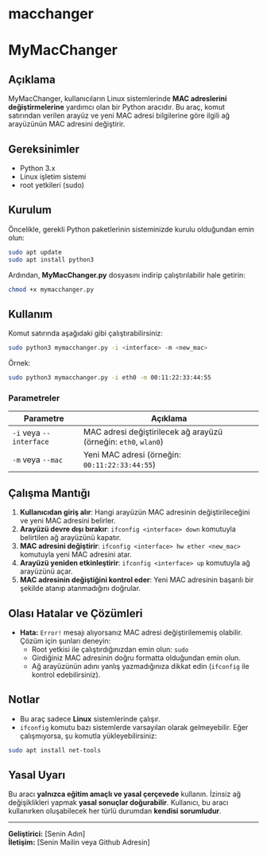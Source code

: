 # macchanger
# MyMacChanger

## Açıklama
MyMacChanger, kullanıcıların Linux sistemlerinde **MAC adreslerini değiştirmelerine** yardımcı olan bir Python aracıdır. Bu araç, komut satırından verilen arayüz ve yeni MAC adresi bilgilerine göre ilgili ağ arayüzünün MAC adresini değiştirir.

## Gereksinimler
- Python 3.x
- Linux işletim sistemi
- root yetkileri (sudo)

## Kurulum
Öncelikle, gerekli Python paketlerinin sisteminizde kurulu olduğundan emin olun:
```bash
sudo apt update
sudo apt install python3
```

Ardından, **MyMacChanger.py** dosyasını indirip çalıştırılabilir hale getirin:
```bash
chmod +x mymacchanger.py
```

## Kullanım
Komut satırında aşağıdaki gibi çalıştırabilirsiniz:
```bash
sudo python3 mymacchanger.py -i <interface> -m <new_mac>
```
Örnek:
```bash
sudo python3 mymacchanger.py -i eth0 -m 00:11:22:33:44:55
```

### **Parametreler**
| Parametre | Açıklama |
|-----------|---------|
| `-i` veya `--interface` | MAC adresi değiştirilecek ağ arayüzü (örneğin: `eth0`, `wlan0`) |
| `-m` veya `--mac` | Yeni MAC adresi (örneğin: `00:11:22:33:44:55`) |

## Çalışma Mantığı
1. **Kullanıcıdan giriş alır**: Hangi arayüzün MAC adresinin değiştirileceğini ve yeni MAC adresini belirler.
2. **Arayüzü devre dışı bırakır**: `ifconfig <interface> down` komutuyla belirtilen ağ arayüzünü kapatır.
3. **MAC adresini değiştirir**: `ifconfig <interface> hw ether <new_mac>` komutuyla yeni MAC adresini atar.
4. **Arayüzü yeniden etkinleştirir**: `ifconfig <interface> up` komutuyla ağ arayüzünü açar.
5. **MAC adresinin değiştiğini kontrol eder**: Yeni MAC adresinin başarılı bir şekilde atanıp atanmadığını doğrular.

## Olası Hatalar ve Çözümleri
- **Hata:** `Error!` mesajı alıyorsanız MAC adresi değiştirilememiş olabilir. Çözüm için şunları deneyin:
  - Root yetkisi ile çalıştırdığınızdan emin olun: `sudo`
  - Girdiğiniz MAC adresinin doğru formatta olduğundan emin olun.
  - Ağ arayüzünün adını yanlış yazmadığınıza dikkat edin (`ifconfig` ile kontrol edebilirsiniz).

## Notlar
- Bu araç sadece **Linux** sistemlerinde çalışır.
- `ifconfig` komutu bazı sistemlerde varsayılan olarak gelmeyebilir. Eğer çalışmıyorsa, şu komutla yükleyebilirsiniz:
```bash
sudo apt install net-tools
```

## Yasal Uyarı
Bu aracı **yalnızca eğitim amaçlı ve yasal çerçevede** kullanın. İzinsiz ağ değişiklikleri yapmak **yasal sonuçlar doğurabilir**. Kullanıcı, bu aracı kullanırken oluşabilecek her türlü durumdan **kendisi sorumludur**.

---
**Geliştirici:** [Senin Adın]  
**İletişim:** [Senin Mailin veya Github Adresin]


